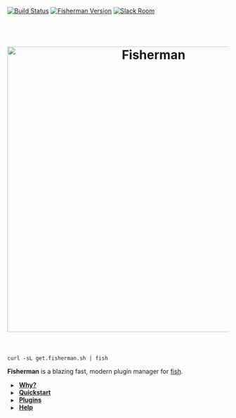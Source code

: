 [![Build Status][travis-badge]][travis-link]
[![Fisherman Version][version-badge]][version-link]
[![Slack Room][slack-badge]][slack-link]

<a name="fisherman"></a>

<h1 align="center">
    <br>
    <a href="http://fisherman.sh"><img
        alt="Fisherman"
        width=650px
        src="https://rawgit.com/fisherman/logo/master/fisherman-black-white.svg"></a>
    <br>
    <br>
</h1>

```fish
curl -sL get.fisherman.sh | fish
```

**Fisherman** is a blazing fast, modern plugin manager for [fish].

&nbsp; ▸ &nbsp; **[Why?]**<br>
&nbsp; ▸ &nbsp; **[Quickstart]**<br>
&nbsp; ▸ &nbsp; **[Plugins]**<br>
&nbsp; ▸ &nbsp; **[Help]**<br>

[travis-link]: https://travis-ci.org/fisherman/fisherman
[travis-badge]: https://img.shields.io/travis/fisherman/fisherman.svg?style=flat-square

[version-badge]: https://img.shields.io/badge/latest-v0.8.0-00B9FF.svg?style=flat-square
[version-link]: https://github.com/fisherman/fisherman/releases

[slack-link]: https://fisherman-wharf.herokuapp.com/
[slack-badge]: https://img.shields.io/badge/slack-join%20the%20chat-00B9FF.svg?style=flat-square

[Why?]: https://github.com/fisherman/fisherman/issues/69#issuecomment-179661994
[Quickstart]: https://github.com/fisherman/fisherman/wiki/Quickstart-Guide
[Plugins]: http://fisherman.sh/#search
[Help]: https://github.com/fisherman/fisherman/wiki

[fish]: https://github.com/fish-shell/fish-shell
